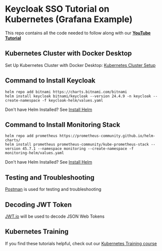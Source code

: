 # Keycloak SSO Tutorial on Kubernetes (Grafana Example)

This repo contains all the code needed to follow along with our **[YouTube Tutorial](https://youtu.be/-DQCiaOSlqs)**

## Kubernetes Cluster with Docker Desktop

Set Up Kubernetes Cluster with Docker Desktop: [Kubernetes Cluster Setup](https://youtu.be/IBkU4dghY0Y)

## Command to Install Keycloak

```
helm repo add bitnami https://charts.bitnami.com/bitnami
helm install keycloak bitnami/keycloak --version 24.4.9 -n keycloak --create-namespace -f keycloak-helm/values.yaml
```

Don't have Helm Installed? See [Install Helm](https://kubernetestraining.io/blog/installing-helm-on-mac-and-windows)

## Command to Install Monitoring Stack

```
helm repo add prometheus https://prometheus-community.github.io/helm-charts/
helm install prometheus prometheus-community/kube-prometheus-stack --version 45.7.1 --namespace monitoring --create-namespace -f monitoring-helm/values.yaml
```

Don't have Helm Installed? See [Install Helm](https://kubernetestraining.io/blog/installing-helm-on-mac-and-windows)

## Testing and Troubleshooting

[Postman](https://www.postman.com/downloads/) is used for testing and troubleshooting

## Decoding JWT Token

[JWT.io](https://jwt.io/) will be used to decode JSON Web Tokens


## Kubernetes Training

If you find these tutorials helpful, check out our [Kubernetes Training course](https://kubernetestraining.io/)
